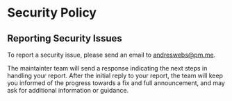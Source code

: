 # Security Policy

## Reporting Security Issues

To report a security issue, please send an email to [andreswebs@pm.me](mailto:andreswebs@pm.me).

The maintainter team will send a response indicating the next steps in handling your report. After the initial reply to your report, the team will keep you informed of the progress towards a fix and full announcement, and may ask for additional information or guidance.
